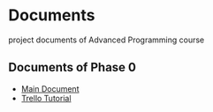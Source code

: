 # Documents
project documents of Advanced Programming course

## Documents of Phase 0
- [Main Document](phase_0/mainDocument/PHASE0.pdf "Main Document")
- [Trello Tutorial](phase_0/trello/trello.pdf, "Trello Tutorial")
